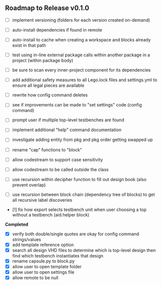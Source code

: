 ## Roadmap to Release v0.1.0

- [ ] implement versioning (folders for each version created on-demand)
- [ ] auto-install dependencies if found in remote
- [ ] auto-install to cache when creating a workspace and blocks already exist in that path

- [ ] test using in-line external package calls within another package in a project (within package body)
- [ ] be sure to scan every inner-project component for its dependencies

- [ ] add additional safety measures to all Lego.lock files and settings.yml to ensure all legal pieces are available

- [ ] rewrite how config command deletes
- [ ] see if improvements can be made to "set settings" code (config command)

- [ ] prompt user if multiple top-level testbenches are found
- [ ] implement additional "help" command documentation

- [ ] investigate adding entity from pkg and pkg order getting swapped up

- [ ] rename "cap" functions to "block"

- [ ] allow codestream to support case sensitivity

- [ ] allow codestream to be called outside the class

- [ ] use recursion within decipher function to fill out design book (also prevent overlap)

- [ ] use recursion between block chain (dependency tree of blocks) to get all recursive label discoveries

- [!] fix how export selects testbench unit when user choosing a top without a testbench (aid.helper block)

__Completed__
- [x] verify both double/single quotes are okay for config command strings/values
- [x] add template reference option
- [x] search all design VHD files to determine which is top-level design then find which testbench instantiates that design
- [x] rename capsule.py to block.py
- [x] allow user to open template folder
- [x] allow user to open settings file
- [x] allow remote to be null